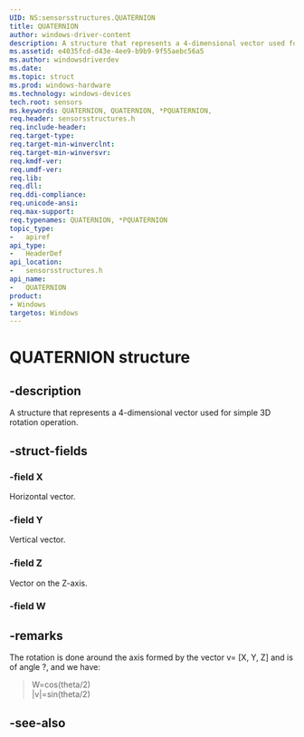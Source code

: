 ```yaml
---
UID: NS:sensorsstructures.QUATERNION
title: QUATERNION
author: windows-driver-content
description: A structure that represents a 4-dimensional vector used for simple 3D rotation operation.
ms.assetid: e4035fcd-d43e-4ee9-b9b9-9f55aebc56a5
ms.author: windowsdriverdev
ms.date: 
ms.topic: struct
ms.prod: windows-hardware
ms.technology: windows-devices
tech.root: sensors
ms.keywords: QUATERNION, QUATERNION, *PQUATERNION, 
req.header: sensorsstructures.h
req.include-header:
req.target-type:
req.target-min-winverclnt:
req.target-min-winversvr:
req.kmdf-ver:
req.umdf-ver:
req.lib:
req.dll:
req.ddi-compliance:
req.unicode-ansi:
req.max-support:
req.typenames: QUATERNION, *PQUATERNION
topic_type: 
-	apiref
api_type: 
-	HeaderDef
api_location: 
-	sensorsstructures.h
api_name: 
-	QUATERNION
product: 
- Windows
targetos: Windows
---
```


# QUATERNION structure

## -description

A structure that represents a 4-dimensional vector used for simple 3D rotation operation.

## -struct-fields

### -field X

Horizontal vector.

### -field Y

Vertical vector.

### -field Z

Vector on the Z-axis.

### -field W



## -remarks

The rotation is done around the axis formed by the vector v= [X, Y, Z] and is of angle ?, and we have:

>W=cos(theta/2) <br/>
>|v|=sin(theta/2)

## -see-also